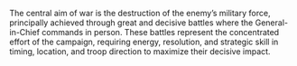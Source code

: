 The central aim of war is the destruction of the enemy’s military force, principally achieved through great and decisive battles where the General-in-Chief commands in person. These battles represent the concentrated effort of the campaign, requiring energy, resolution, and strategic skill in timing, location, and troop direction to maximize their decisive impact.
